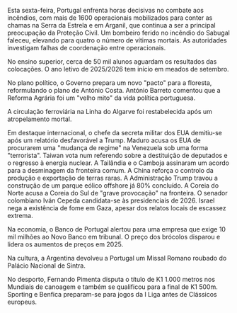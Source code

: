 Esta sexta-feira, Portugal enfrenta horas decisivas no combate aos incêndios, com mais de 1600 operacionais mobilizados para conter as chamas na Serra da Estrela e em Arganil, que continua a ser a principal preocupação da Proteção Civil. Um bombeiro ferido no incêndio do Sabugal faleceu, elevando para quatro o número de vítimas mortais. As autoridades investigam falhas de coordenação entre operacionais.

No ensino superior, cerca de 50 mil alunos aguardam os resultados das colocações. O ano letivo de 2025/2026 tem início em meados de setembro.

No plano político, o Governo prepara um novo "pacto" para a floresta, reformulando o plano de António Costa. António Barreto comentou que a Reforma Agrária foi um "velho mito" da vida política portuguesa.

A circulação ferroviária na Linha do Algarve foi restabelecida após um atropelamento mortal.

Em destaque internacional, o chefe da secreta militar dos EUA demitiu-se após um relatório desfavorável a Trump. Maduro acusa os EUA de procurarem uma "mudança de regime" na Venezuela sob uma forma "terrorista". Taiwan vota num referendo sobre a destituição de deputados e o regresso à energia nuclear. A Tailândia e o Camboja assinaram um acordo para a desminagem da fronteira comum. A China reforça o controlo da produção e exportação de terras raras. A Administração Trump travou a construção de um parque eólico offshore já 80% concluído. A Coreia do Norte acusa a Coreia do Sul de "grave provocação" na fronteira. O senador colombiano Iván Cepeda candidata-se às presidenciais de 2026. Israel nega a existência de fome em Gaza, apesar dos relatos locais de escassez extrema.

Na economia, o Banco de Portugal alertou para uma empresa que exige 10 mil milhões ao Novo Banco em tribunal. O preço dos brócolos disparou e lidera os aumentos de preços em 2025.

Na cultura, a Argentina devolveu a Portugal um Missal Romano roubado do Palácio Nacional de Sintra.

No desporto, Fernando Pimenta disputa o título de K1 1.000 metros nos Mundiais de canoagem e também se qualificou para a final de K1 500m. Sporting e Benfica preparam-se para jogos da I Liga antes de Clássicos europeus.